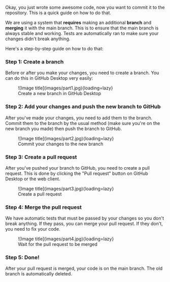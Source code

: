 Okay, you just wrote some awesome code, now you want to commit it to the repository. This is a quick guide on how to do that.

We are using a system that **requires** making an additional **branch** and **merging** it with the main branch. This is to ensure that the main branch is always stable and working. Tests are automatically ran to make sure your changes didn't break anything.

Here's a step-by-step guide on how to do that:

### Step 1: Create a branch

Before or after you make your changes, you need to create a branch. You can do this in GitHub Desktop very easily:

<figure markdown>
  ![Image title](images/part1.jpg){loading=lazy}
  <figcaption>Create a new branch in GitHub Desktop</figcaption>
</figure>

### Step 2: Add your changes and push the new branch to GitHub

After you've made your changes, you need to add them to the branch. Commit them to the branch by the usual method (make sure you're on the new branch you made) then push the branch to GitHub.

<figure markdown>
  ![Image title](images/part2.jpg){loading=lazy}
  <figcaption>Commit your changes to the new branch</figcaption>
</figure>

### Step 3: Create a pull request

After you've pushed your branch to GitHub, you need to create a pull request. This is done by clicking the "Pull request" button on GitHub Desktop or the web client.

<figure markdown>
  ![Image title](images/part3.jpg){loading=lazy}
  <figcaption>Create a pull request</figcaption>
</figure>

### Step 4: Merge the pull request

We have automatic tests that must be passed by your changes so you don't break anything. If they pass, you can merge your pull request. If they don't, you need to fix your code.

<figure markdown>
  ![Image title](images/part4.jpg){loading=lazy}
  <figcaption>Wait for the pull request to be merged</figcaption>
</figure>

### Step 5: Done!

After your pull request is merged, your code is on the main branch. The old branch is automatically deleted.